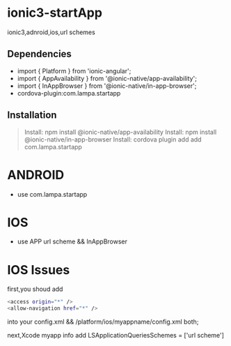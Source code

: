 # ionic3-startApp
ionic3,adnroid,ios,url schemes

## Dependencies
- import { Platform } from 'ionic-angular';
- import { AppAvailability } from '@ionic-native/app-availability';
- import { InAppBrowser } from '@ionic-native/in-app-browser';
- cordova-plugin:com.lampa.startapp

## Installation
> Install: npm install @ionic-native/app-availability
> Install: npm install @ionic-native/in-app-browser
> Install: cordova plugin add add com.lampa.startapp

# ANDROID
- use com.lampa.startapp

# IOS
- use APP url scheme && InAppBrowser

# IOS Issues
first,you shoud add 
```bash
<access origin="*" />
<allow-navigation href="*" />
```
into your config.xml && /platform/ios/myappname/config.xml both;

next,Xcode myapp info add LSApplicationQueriesSchemes<Array> = ['url scheme']
